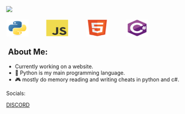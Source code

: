 <a href="https://github.com/JeanExtreme002">
  <img height="200em" src="https://github-readme-stats.vercel.app/api/top-langs/?username=vin-2-real&theme=react&layout=compact&langs_count=8"/>
</a>
<!--
<a href="https://github.com/JeanExtreme002"><img width="700em" src="https://github-readme-activity-graph.cyclic.app/graph?username=JeanExtreme002&bg_color=20232a&color=58a6ff&line=114a88&point=58a6ff&hide_border=true"/></a>
-->

<div style="display: inline_block"><br>
  <img align="center" alt="Python" height="45" width="60" src="https://raw.githubusercontent.com/devicons/devicon/master/icons/python/python-original.svg">
  &nbsp;&nbsp;&nbsp;&nbsp;&nbsp;&nbsp;&nbsp;&nbsp;&nbsp;&nbsp;
  <img align="center" alt="Javascript" height="45" width="60" src="https://raw.githubusercontent.com/devicons/devicon/master/icons/javascript/javascript-original.svg">
  &nbsp;&nbsp;&nbsp;&nbsp;&nbsp;&nbsp;&nbsp;&nbsp;&nbsp;&nbsp;
  <img align="center" alt="HTML" height="45" width="60" src="https://raw.githubusercontent.com/devicons/devicon/master/icons/html5/html5-original.svg">
  &nbsp;&nbsp;&nbsp;&nbsp;&nbsp;&nbsp;&nbsp;&nbsp;&nbsp;&nbsp;
  <img align="center" alt="C#" height="45" width="60" src="https://raw.githubusercontent.com/devicons/devicon/refs/heads/master/icons/csharp/csharp-original.svg">
  &nbsp;&nbsp;&nbsp;&nbsp;&nbsp;&nbsp;&nbsp;&nbsp;&nbsp;&nbsp;
</div>

## <img width="30" src=""> About Me:
-  Currently working on a website.
- :snake: Python is my main programming language.
- :video_game: mostly do memory reading and writing cheats in python and c#.


Socials:
<div>
  <a href="https://discord.gg/invite/" target="_blank">DISCORD</a>
</div>
